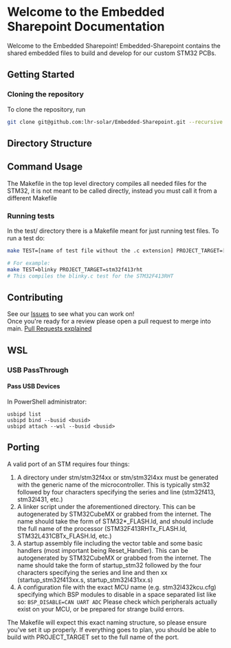 # Welcome to the Embedded Sharepoint Documentation

Welcome to the Embedded Sharepoint! Embedded-Sharepoint contains the shared embedded files to build and develop for our custom STM32 PCBs.

## Getting Started

### Cloning the repository
To clone the repository, run 
```sh
git clone git@github.com:lhr-solar/Embedded-Sharepoint.git --recursive
```
## Directory Structure

## Command Usage
The Makefile in the top level directory compiles all needed files for the STM32, it is not meant to be called directly, instead you must call it from a different Makefile

### Running tests
In the test/ directory there is a Makefile meant for just running test files. To run a test do:
``` sh
make TEST=[name of test file without the .c extension] PROJECT_TARGET=[name of the STM32 you want to compile for]

# For example:
make TEST=blinky PROJECT_TARGET=stm32f413rht
# This compiles the blinky.c test for the STM32F413RHT
```

## Contributing
See our [Issues](https://github.com/lhr-solar/Embedded-Sharepoint/issues) to see what you can work on!  
Once you're ready for a review please open a pull request to merge into main. [Pull Requests explained](https://docs.github.com/en/pull-requests/collaborating-with-pull-requests/proposing-changes-to-your-work-with-pull-requests/creating-a-pull-request) 

## WSL

### USB PassThrough

#### Pass USB Devices

In PowerShell administrator: 

    usbipd list
    usbipd bind --busid <busid>
    usbipd attach --wsl --busid <busid>


## Porting

A valid port of an STM requires four things:

1. A directory under stm/stm32f4xx or stm/stm32l4xx must be generated with the generic name of the microcontroller. This is typically stm32 followed by four characters specifying the series and line (stm32f413, stm32l431, etc.)
2. A linker script under the aforementioned directory. This can be autogenerated by STM32CubeMX or grabbed from the internet. The name should take the form of STM32*_FLASH.ld, and should include the full name of the processor (STM32F413RHTx_FLASH.ld, STM32L431CBTx_FLASH.ld, etc.)
3. A startup assembly file including the vector table and some basic handlers (most important being Reset_Handler). This can be autogenerated by STM32CubeMX or grabbed from the internet. The name should take the form of startup_stm32 followed by the four characters specifying the series and line and then xx (startup_stm32f413xx.s, startup_stm32l431xx.s)
4. A configuration file with the exact MCU name (e.g. stm32l432kcu.cfg) specifying which BSP modules to disable in a space separated list like so:
    `BSP_DISABLE=CAN UART ADC`
    Please check which peripherals actually exist on your MCU, or be prepared for strange build errors.

The Makefile will expect this exact naming structure, so please ensure you've set it up properly. If everything goes to plan, you should be able to build with PROJECT_TARGET set to the full name of the port.
